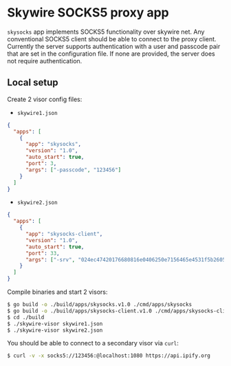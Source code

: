 # Skywire SOCKS5 proxy app

`skysocks` app implements SOCKS5 functionality over skywire
net.
Any conventional SOCKS5 client should be able to connect to the
proxy client.
Currently the server supports authentication with a user and passcode pair
that are set in the configuration file.
If none are provided, the server does not require authentication.

## Local setup

Create 2 visor config files:

- `skywire1.json`

```json
{  
  "apps": [
    {
      "app": "skysocks",
      "version": "1.0",
      "auto_start": true,
      "port": 3,
      "args": ["-passcode", "123456"]
    }
  ]
}
```

- `skywire2.json`

```json
{
  "apps": [
    {
      "app": "skysocks-client",
      "version": "1.0",
      "auto_start": true,
      "port": 33,
      "args": ["-srv", "024ec47420176680816e0406250e7156465e4531f5b26057c9f6297bb0303558c7"]
    }
  ]
}
```

Compile binaries and start 2 visors:

```sh
$ go build -o ./build/apps/skysocks.v1.0 ./cmd/apps/skysocks
$ go build -o ./build/apps/skysocks-client.v1.0 ./cmd/apps/skysocks-client
$ cd ./build
$ ./skywire-visor skywire1.json
$ ./skywire-visor skywire2.json
```

You should be able to connect to a secondary visor via `curl`:

```sh
$ curl -v -x socks5://123456:@localhost:1080 https://api.ipify.org
```
